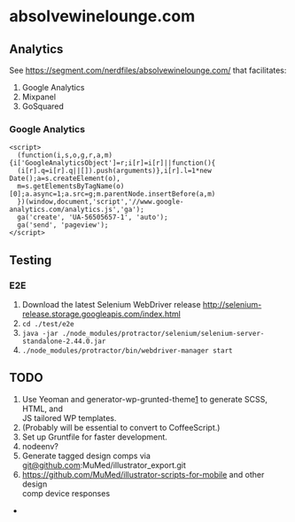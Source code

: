 # absolvewinelounge.com

## Analytics

See https://segment.com/nerdfiles/absolvewinelounge.com/ that facilitates:

1. Google Analytics
2. Mixpanel
3. GoSquared

### Google Analytics

    <script>
      (function(i,s,o,g,r,a,m){i['GoogleAnalyticsObject']=r;i[r]=i[r]||function(){
      (i[r].q=i[r].q||[]).push(arguments)},i[r].l=1*new Date();a=s.createElement(o),
      m=s.getElementsByTagName(o)[0];a.async=1;a.src=g;m.parentNode.insertBefore(a,m)
      })(window,document,'script','//www.google-analytics.com/analytics.js','ga');
      ga('create', 'UA-56505657-1', 'auto');
      ga('send', 'pageview');
    </script>

## Testing

### E2E

1. Download the latest Selenium WebDriver release http://selenium-release.storage.googleapis.com/index.html
2. ``cd ./test/e2e``
3. ``java -jar ./node_modules/protractor/selenium/selenium-server-standalone-2.44.0.jar``
4. ``./node_modules/protractor/bin/webdriver-manager start``

## TODO

1. Use Yeoman and generator-wp-grunted-theme[1] to generate SCSS, HTML, and  
   JS tailored WP templates.
2. (Probably will be essential to convert to CoffeeScript.)
3. Set up Gruntfile for faster development.
4. nodeenv?
5. Generate tagged design comps via git@github.com:MuMed/illustrator_export.git
6. https://github.com/MuMed/illustrator-scripts-for-mobile and other design  
   comp device responses

-
[1]: https://github.com/danielauener/

